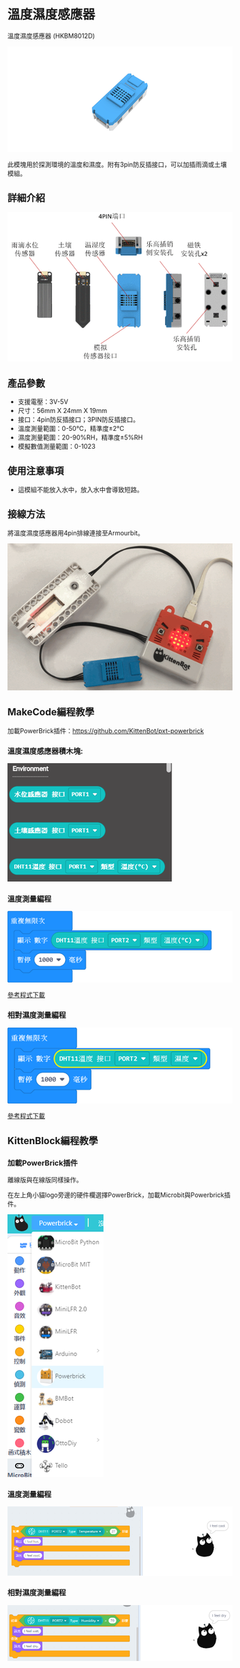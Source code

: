 # 溫度濕度感應器

溫度濕度感應器 (HKBM8012D)

![](./images/05_05.png)

此模塊用於探測環境的溫度和濕度。附有3pin防反插接口，可以加插雨滴或土壤模組。

## 詳細介紹

![](./images/05_04.png)

## 產品參數

- 支援電壓：3V-5V
- 尺寸：56mm X 24mm X 19mm
- 接口：4pin防反插接口；3PIN防反插接口。
- 溫度測量範圍：0-50°C，精準度±2°C
- 濕度測量範圍：20-90%RH，精準度±5%RH
- 模擬數值測量範圍：0-1023

## 使用注意事項

- 這模組不能放入水中，放入水中會導致短路。

## 接線方法

將溫度濕度感應器用4pin排線連接至Armourbit。

![](./kbimages/05_01.png)

## MakeCode編程教學

加載PowerBrick插件：https://github.com/KittenBot/pxt-powerbrick

### 溫度濕度感應器積木塊:

![](./images/environmentblocks.png)

### 溫度測量編程

![](./images/temp.png)

[參考程式下載](www.google.com)

### 相對濕度測量編程

![](./images/RH.png)

[參考程式下載](www.google.com)

## KittenBlock編程教學

### 加載PowerBrick插件

離線版與在線版同樣操作。

在左上角小貓logo旁邊的硬件欄選擇PowerBrick，加載Microbit與Powerbrick插件。

![](./kbimages/addextension.png)

### 溫度測量編程

![](./kbimages/kbtemp.png)

### 相對濕度測量編程

![](./kbimages/kbhumid.png)

